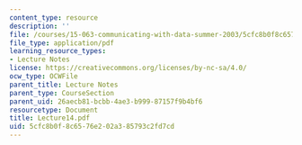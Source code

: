 ```yaml
---
content_type: resource
description: ''
file: /courses/15-063-communicating-with-data-summer-2003/5cfc8b0f8c6576e202a385793c2fd7cd_Lecture14.pdf
file_type: application/pdf
learning_resource_types:
- Lecture Notes
license: https://creativecommons.org/licenses/by-nc-sa/4.0/
ocw_type: OCWFile
parent_title: Lecture Notes
parent_type: CourseSection
parent_uid: 26aecb81-bcbb-4ae3-b999-87157f9b4bf6
resourcetype: Document
title: Lecture14.pdf
uid: 5cfc8b0f-8c65-76e2-02a3-85793c2fd7cd
---
```

